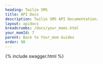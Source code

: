 ```yaml
---
heading: Twilio SMS
title: API Docs
description: Twilio SMS API Documentation.
layout: apidocs
breadcrumbs: /docs/your_moms.html
your_momId: 7
parent: Back to Your_mom Guides
order: 90
---
```


{% include swagger.html %}
